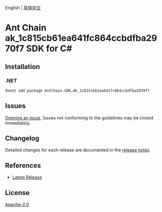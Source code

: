 English | [简体中文](README-CN.md)

# Ant Chain ak_1c815cb61ea641fc864ccbdfba2970f7 SDK for C#

## Installation

### .NET

```bash
donet add package AntChain.SDK.Ak_1c815cb61ea641fc864ccbdfba2970f7
```

## Issues

[Opening an Issue](https://github.com/alipay/antchain-openapi-prod-sdk/issues/new), Issues not conforming to the guidelines may be closed immediately.

## Changelog

Detailed changes for each release are documented in the [release notes](./ChangeLog.md).

## References

* [Latest Release](https://github.com/alipay/antchain-openapi-prod-sdk/)

## License

[Apache-2.0](http://www.apache.org/licenses/LICENSE-2.0)
